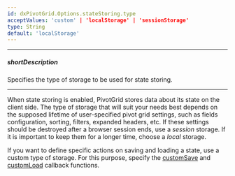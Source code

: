 ```yaml
---
id: dxPivotGrid.Options.stateStoring.type
acceptValues: 'custom' | 'localStorage' | 'sessionStorage'
type: String
default: 'localStorage'
---
```

---
##### shortDescription
Specifies the type of storage to be used for state storing.

---
When state storing is enabled, PivotGrid stores data about its state on the client side. The type of storage that will suit your needs best depends on the supposed lifetime of user-specified pivot grid settings, such as fields configuration, sorting, filters, expanded headers, etc. If these settings should be destroyed after a browser session ends, use a *session* storage. If it is important to keep them for a longer time, choose a *local* storage.

If you want to define specific actions on saving and loading a state, use a custom type of storage. For this purpose, specify the [customSave](/api-reference/10%20UI%20Components/dxPivotGrid/1%20Configuration/stateStoring/customSave.md '/Documentation/ApiReference/UI_Components/dxPivotGrid/Configuration/stateStoring/#customSave') and [customLoad](/api-reference/10%20UI%20Components/dxPivotGrid/1%20Configuration/stateStoring/customLoad.md '/Documentation/ApiReference/UI_Components/dxPivotGrid/Configuration/stateStoring/#customLoad') callback functions.
